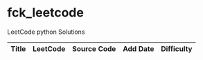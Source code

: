 fck_leetcode
============

LeetCode python Solutions

| Title | LeetCode | Source Code | Add Date | Difficulty |
| ----- | -------- | ----------- | -------- | ---------- |

